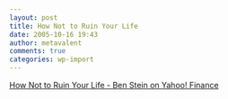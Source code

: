 ```yaml
---
layout: post
title: How Not to Ruin Your Life
date: 2005-10-16 19:43
author: metavalent
comments: true
categories: wp-import
---
```

<a href="http://finance.yahoo.com/columnist/archives/headlines/yourlife/2005/1">How Not to Ruin Your Life - Ben Stein on Yahoo! Finance</a>
